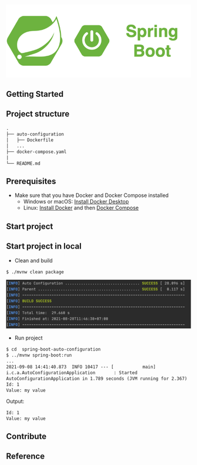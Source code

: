 <div align="center">
    <img src="./assets/images/spring_boot_icon.png"/>
</div>

## Getting Started

## Project structure
```
.
├── auto-configuration
│   ├── Dockerfile
│   ...
├── docker-compose.yaml
|
└── README.md
```

## Prerequisites
- Make sure that you have Docker and Docker Compose installed
  - Windows or macOS:
    [Install Docker Desktop](https://www.docker.com/get-started)
  - Linux: [Install Docker](https://www.docker.com/get-started) and then
    [Docker Compose](https://github.com/docker/compose)

## Start project
## Start project in local

- Clean and build
```shell script
$ ./mvnw clean package
```

![Build](./assets/images/build.png)

- Run project

```shell script
$ cd  spring-boot-auto-configuration
$ ../mvnw spring-boot:run
...
2021-09-08 14:41:40.873  INFO 10417 --- [           main] i.c.a.AutoConfigurationApplication       : Started AutoConfigurationApplication in 1.789 seconds (JVM running for 2.367)
Id: 1
Value: my value
```

Output:

```
Id: 1
Value: my value
```

## Contribute

## Reference